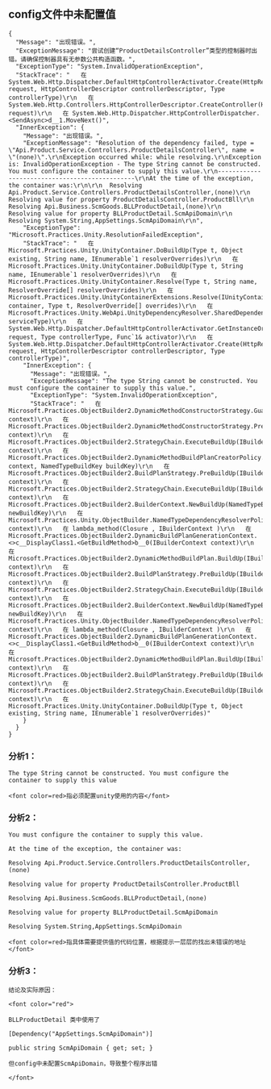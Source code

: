 ## config文件中未配置值

```
{
  "Message": "出现错误。",
  "ExceptionMessage": "尝试创建“ProductDetailsController”类型的控制器时出错。请确保控制器具有无参数公共构造函数。",
  "ExceptionType": "System.InvalidOperationException",
  "StackTrace": "   在 System.Web.Http.Dispatcher.DefaultHttpControllerActivator.Create(HttpRequestMessage request, HttpControllerDescriptor controllerDescriptor, Type controllerType)\r\n   在 System.Web.Http.Controllers.HttpControllerDescriptor.CreateController(HttpRequestMessage request)\r\n   在 System.Web.Http.Dispatcher.HttpControllerDispatcher.<SendAsync>d__1.MoveNext()",
  "InnerException": {
    "Message": "出现错误。",
    "ExceptionMessage": "Resolution of the dependency failed, type = \"Api.Product.Service.Controllers.ProductDetailsController\", name = \"(none)\".\r\nException occurred while: while resolving.\r\nException is: InvalidOperationException - The type String cannot be constructed. You must configure the container to supply this value.\r\n-----------------------------------------------\r\nAt the time of the exception, the container was:\r\n\r\n  Resolving Api.Product.Service.Controllers.ProductDetailsController,(none)\r\n  Resolving value for property ProductDetailsController.ProductBll\r\n    Resolving Api.Business.ScmGoods.BLLProductDetail,(none)\r\n    Resolving value for property BLLProductDetail.ScmApiDomain\r\n      Resolving System.String,AppSettings.ScmApiDomain\r\n",
    "ExceptionType": "Microsoft.Practices.Unity.ResolutionFailedException",
    "StackTrace": "   在 Microsoft.Practices.Unity.UnityContainer.DoBuildUp(Type t, Object existing, String name, IEnumerable`1 resolverOverrides)\r\n   在 Microsoft.Practices.Unity.UnityContainer.DoBuildUp(Type t, String name, IEnumerable`1 resolverOverrides)\r\n   在 Microsoft.Practices.Unity.UnityContainer.Resolve(Type t, String name, ResolverOverride[] resolverOverrides)\r\n   在 Microsoft.Practices.Unity.UnityContainerExtensions.Resolve(IUnityContainer container, Type t, ResolverOverride[] overrides)\r\n   在 Microsoft.Practices.Unity.WebApi.UnityDependencyResolver.SharedDependencyScope.GetService(Type serviceType)\r\n   在 System.Web.Http.Dispatcher.DefaultHttpControllerActivator.GetInstanceOrActivator(HttpRequestMessage request, Type controllerType, Func`1& activator)\r\n   在 System.Web.Http.Dispatcher.DefaultHttpControllerActivator.Create(HttpRequestMessage request, HttpControllerDescriptor controllerDescriptor, Type controllerType)",
    "InnerException": {
      "Message": "出现错误。",
      "ExceptionMessage": "The type String cannot be constructed. You must configure the container to supply this value.",
      "ExceptionType": "System.InvalidOperationException",
      "StackTrace": "   在 Microsoft.Practices.ObjectBuilder2.DynamicMethodConstructorStrategy.GuardTypeIsNonPrimitive(IBuilderContext context)\r\n   在 Microsoft.Practices.ObjectBuilder2.DynamicMethodConstructorStrategy.PreBuildUp(IBuilderContext context)\r\n   在 Microsoft.Practices.ObjectBuilder2.StrategyChain.ExecuteBuildUp(IBuilderContext context)\r\n   在 Microsoft.Practices.ObjectBuilder2.DynamicMethodBuildPlanCreatorPolicy.CreatePlan(IBuilderContext context, NamedTypeBuildKey buildKey)\r\n   在 Microsoft.Practices.ObjectBuilder2.BuildPlanStrategy.PreBuildUp(IBuilderContext context)\r\n   在 Microsoft.Practices.ObjectBuilder2.StrategyChain.ExecuteBuildUp(IBuilderContext context)\r\n   在 Microsoft.Practices.ObjectBuilder2.BuilderContext.NewBuildUp(NamedTypeBuildKey newBuildKey)\r\n   在 Microsoft.Practices.Unity.ObjectBuilder.NamedTypeDependencyResolverPolicy.Resolve(IBuilderContext context)\r\n   在 lambda_method(Closure , IBuilderContext )\r\n   在 Microsoft.Practices.ObjectBuilder2.DynamicBuildPlanGenerationContext.<>c__DisplayClass1.<GetBuildMethod>b__0(IBuilderContext context)\r\n   在 Microsoft.Practices.ObjectBuilder2.DynamicMethodBuildPlan.BuildUp(IBuilderContext context)\r\n   在 Microsoft.Practices.ObjectBuilder2.BuildPlanStrategy.PreBuildUp(IBuilderContext context)\r\n   在 Microsoft.Practices.ObjectBuilder2.StrategyChain.ExecuteBuildUp(IBuilderContext context)\r\n   在 Microsoft.Practices.ObjectBuilder2.BuilderContext.NewBuildUp(NamedTypeBuildKey newBuildKey)\r\n   在 Microsoft.Practices.Unity.ObjectBuilder.NamedTypeDependencyResolverPolicy.Resolve(IBuilderContext context)\r\n   在 lambda_method(Closure , IBuilderContext )\r\n   在 Microsoft.Practices.ObjectBuilder2.DynamicBuildPlanGenerationContext.<>c__DisplayClass1.<GetBuildMethod>b__0(IBuilderContext context)\r\n   在 Microsoft.Practices.ObjectBuilder2.DynamicMethodBuildPlan.BuildUp(IBuilderContext context)\r\n   在 Microsoft.Practices.ObjectBuilder2.BuildPlanStrategy.PreBuildUp(IBuilderContext context)\r\n   在 Microsoft.Practices.ObjectBuilder2.StrategyChain.ExecuteBuildUp(IBuilderContext context)\r\n   在 Microsoft.Practices.Unity.UnityContainer.DoBuildUp(Type t, Object existing, String name, IEnumerable`1 resolverOverrides)"
    }
  }
}
```

### 分析1：

    The type String cannot be constructed. You must configure the container to supply this value
  
    <font color=red>指必须配置unity使用的内容</font>

### 分析2：

    You must configure the container to supply this value.
  
    At the time of the exception, the container was:
  
    Resolving Api.Product.Service.Controllers.ProductDetailsController,(none)
  
    Resolving value for property ProductDetailsController.ProductBll
  
    Resolving Api.Business.ScmGoods.BLLProductDetail,(none)
  
    Resolving value for property BLLProductDetail.ScmApiDomain
  
    Resolving System.String,AppSettings.ScmApiDomain
  
    <font color=red>指具体需要提供值的代码位置，根据提示一层层的找出未错误的地址</font>

### 分析3：

    结论及实际原因：
  
    <font color="red">
  
    BLLProductDetail 类中使用了
  
    [Dependency("AppSettings.ScmApiDomain")]
  
    public string ScmApiDomain { get; set; }
  
    但config中未配置ScmApiDomain，导致整个程序出错
  
    </font>


